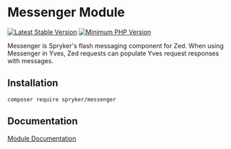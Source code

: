 # Messenger Module
[![Latest Stable Version](https://poser.pugx.org/spryker/messenger/v/stable.svg)](https://packagist.org/packages/spryker/messenger)
[![Minimum PHP Version](https://img.shields.io/badge/php-%3E%3D%207.4-8892BF.svg)](https://php.net/)

Messenger is Spryker's flash messaging component for Zed. When using Messenger in Yves, Zed requests can populate Yves request responses with messages.

## Installation

```
composer require spryker/messenger
```

## Documentation

[Module Documentation](https://docs.spryker.com)

